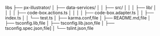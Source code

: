 libs
├── px-illustrator/
│   ├── data-services/
│   │   ├── src/
│   │   │   ├── lib/
│   │   │   │   ├── code-box.actions.ts
│   │   │   │   ├── code-box.adapter.ts
│   │   ├── index.ts
│   │   └── test.ts
│   ├── karma.conf,file
│   ├── README.md,file
│   ├── tsconfig.lib,file
│   ├── tsconfig.lib.json,file
│   ├── tsconfig.spec.json,file]
│   └── tslint.json,file
